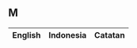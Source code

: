 ## M

| English					| Indonesia					| Catatan				|
|---------------------------|---------------------------|-----------------------|